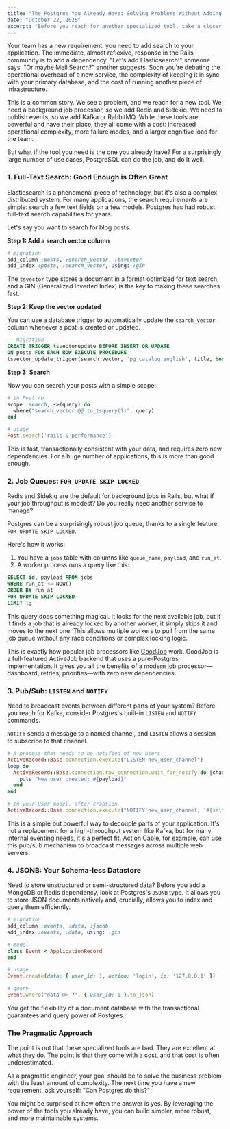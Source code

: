 ```yaml
---
title: "The Postgres You Already Have: Solving Problems Without Adding Dependencies"
date: "October 22, 2025"
excerpt: "Before you reach for another specialized tool, take a closer look at your database. Postgres is more than just a data store; it’s a powerful, extensible platform. We’ll explore how to leverage its built-in features for full-text search, job queues, and more, reducing complexity and cost."
---
```


Your team has a new requirement: you need to add search to your application. The immediate, almost reflexive, response in the Rails community is to add a dependency. "Let's add Elasticsearch!" someone says. "Or maybe MeiliSearch?" another suggests. Soon you're debating the operational overhead of a new service, the complexity of keeping it in sync with your primary database, and the cost of running another piece of infrastructure.

This is a common story. We see a problem, and we reach for a new tool. We need a background job processor, so we add Redis and Sidekiq. We need to publish events, so we add Kafka or RabbitMQ. While these tools are powerful and have their place, they all come with a cost: increased operational complexity, more failure modes, and a larger cognitive load for the team.

But what if the tool you need is the one you already have? For a surprisingly large number of use cases, PostgreSQL can do the job, and do it well.

### 1. Full-Text Search: Good Enough is Often Great

Elasticsearch is a phenomenal piece of technology, but it's also a complex distributed system. For many applications, the search requirements are simple: search a few text fields on a few models. Postgres has had robust full-text search capabilities for years.

Let's say you want to search for blog posts.

**Step 1: Add a search vector column**

```ruby
# migration
add_column :posts, :search_vector, :tsvector
add_index :posts, :search_vector, using: :gin
```

The `tsvector` type stores a document in a format optimized for text search, and a GIN (Generalized Inverted Index) is the key to making these searches fast.

**Step 2: Keep the vector updated**

You can use a database trigger to automatically update the `search_vector` column whenever a post is created or updated.

```sql
-- migration
CREATE TRIGGER tsvectorupdate BEFORE INSERT OR UPDATE
ON posts FOR EACH ROW EXECUTE PROCEDURE
tsvector_update_trigger(search_vector, 'pg_catalog.english', title, body);
```

**Step 3: Search**

Now you can search your posts with a simple scope:

```ruby
# in Post.rb
scope :search, ->(query) do
  where("search_vector @@ to_tsquery(?)", query)
end

# usage
Post.search('rails & performance')
```

This is fast, transactionally consistent with your data, and requires zero new dependencies. For a huge number of applications, this is more than good enough.

### 2. Job Queues: `FOR UPDATE SKIP LOCKED`

Redis and Sidekiq are the default for background jobs in Rails, but what if your job throughput is modest? Do you really need another service to manage?

Postgres can be a surprisingly robust job queue, thanks to a single feature: `FOR UPDATE SKIP LOCKED`.

Here's how it works:

1.  You have a `jobs` table with columns like `queue_name`, `payload`, and `run_at`.
2.  A worker process runs a query like this:

```sql
SELECT id, payload FROM jobs
WHERE run_at <= NOW()
ORDER BY run_at
FOR UPDATE SKIP LOCKED
LIMIT 1;
```

This query does something magical. It looks for the next available job, but if it finds a job that is already locked by another worker, it simply skips it and moves to the next one. This allows multiple workers to pull from the same job queue without any race conditions or complex locking logic.

This is exactly how popular job processors like [GoodJob](https://github.com/bensheldon/good_job) work. GoodJob is a full-featured ActiveJob backend that uses a pure-Postgres implementation. It gives you all the benefits of a modern job processor—dashboard, retries, priorities—with zero new dependencies.

### 3. Pub/Sub: `LISTEN` and `NOTIFY`

Need to broadcast events between different parts of your system? Before you reach for Kafka, consider Postgres's built-in `LISTEN` and `NOTIFY` commands.

`NOTIFY` sends a message to a named channel, and `LISTEN` allows a session to subscribe to that channel.

```ruby
# A process that needs to be notified of new users
ActiveRecord::Base.connection.execute("LISTEN new_user_channel")
loop do
  ActiveRecord::Base.connection.raw_connection.wait_for_notify do |channel, pid, payload|
    puts "New user created: #{payload}"
  end
end

# In your User model, after creation
ActiveRecord::Base.connection.execute("NOTIFY new_user_channel, '#{self.to_json}'")
```

This is a simple but powerful way to decouple parts of your application. It's not a replacement for a high-throughput system like Kafka, but for many internal eventing needs, it's a perfect fit. Action Cable, for example, can use this pub/sub mechanism to broadcast messages across multiple web servers.

### 4. JSONB: Your Schema-less Datastore

Need to store unstructured or semi-structured data? Before you add a MongoDB or Redis dependency, look at Postgres's `JSONB` type. It allows you to store JSON documents natively and, crucially, allows you to index and query them efficiently.

```ruby
# migration
add_column :events, :data, :jsonb
add_index :events, :data, using: :gin

# model
class Event < ApplicationRecord
end

# usage
Event.create(data: { user_id: 1, action: 'login', ip: '127.0.0.1' })

# query
Event.where("data @> ?", { user_id: 1 }.to_json)
```

You get the flexibility of a document database with the transactional guarantees and query power of Postgres.

### The Pragmatic Approach

The point is not that these specialized tools are bad. They are excellent at what they do. The point is that they come with a cost, and that cost is often underestimated.

As a pragmatic engineer, your goal should be to solve the business problem with the least amount of complexity. The next time you have a new requirement, ask yourself: "Can Postgres do this?"

You might be surprised at how often the answer is yes. By leveraging the power of the tools you already have, you can build simpler, more robust, and more maintainable systems.
